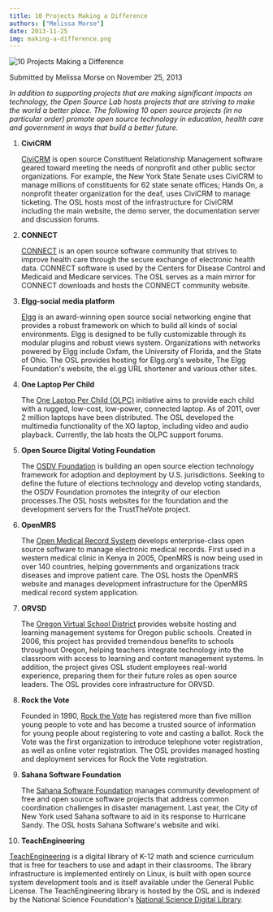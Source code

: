 ```yaml
---
title: 10 Projects Making a Difference
authors: ["Melissa Morse"]
date: 2013-11-25
img: making-a-difference.png
---
```


![10 Projects Making a Difference](/images/making-a-difference.png#blog)

Submitted by Melissa Morse on November 25, 2013

*In addition to supporting projects that are making significant impacts on
technology, the Open Source Lab hosts projects that are striving to make the
world a better place. The following 10 open source projects (in no particular
order) promote open source technology in education, health care and government
in ways that build a better future.*

1. **CiviCRM**

   [CiviCRM](https://civicrm.org/) is open source Constituent Relationship Management 
   software geared toward meeting the needs of nonprofit and other public sector organizations.
   For example, the New York State Senate uses CiviCRM to manage millions of
   constituents for 62 state senate offices; Hands On, a nonprofit theater
   organization for the deaf, uses CiviCRM to manage ticketing. The OSL hosts
   most of the infrastructure for CiviCRM including the main website, the demo
   server, the documentation server and discussion forums.


2. **CONNECT**

   [CONNECT](http://www.connectopensource.org/) is an open source software community 
   that strives to improve health care through the secure exchange of electronic health data. 
   CONNECT software is used by the Centers for Disease Control and Medicaid and Medicare
   services. The OSL serves as a main mirror for CONNECT downloads and hosts the
   CONNECT community website.


3. **Elgg-social media platform**

   [Elgg](http://elgg.org/) is an award-winning open source social networking engine that
   provides a robust framework on which to build all kinds of social
   environments. Elgg is designed to be fully customizable through its modular
   plugins and robust views system. Organizations with networks powered by Elgg
   include Oxfam, the University of Florida, and the State of Ohio. The OSL
   provides hosting for Elgg.org's website, The Elgg Foundation's website, the
   el.gg URL shortener and various other sites.


4. **One Laptop Per Child**

   The [One Laptop Per Child (OLPC)](http://one.laptop.org/) initiative aims 
   to provide each child with a rugged, low-cost, low-power, connected laptop. 
   As of 2011, over 2 million laptops have been distributed. The OSL developed 
   the multimedia functionality of the XO laptop, including video and audio 
   playback. Currently, the lab hosts the OLPC support forums.


5. **Open Source Digital Voting Foundation**

   The [OSDV Foundation](http://www.osdv.org/) is building an open source 
   election technology framework for adoption and deployment by U.S. jurisdictions. 
   Seeking to define the future of elections technology and develop voting standards, 
   the OSDV Foundation promotes the integrity of our election processes.The OSL
   hosts websites for the foundation and the development servers for the
   TrustTheVote project.


6. **OpenMRS**

   The [Open Medical Record System](http://openmrs.org/) develops enterprise-class 
   open source software to manage electronic medical records. First used in a western
   medical clinic in Kenya in 2005, OpenMRS is now being used in over 140
   countries, helping governments and organizations track diseases and improve
   patient care. The OSL hosts the OpenMRS website and manages development
   infrastructure for the OpenMRS medical record system application.


7. **ORVSD**

   The [Oregon Virtual School District](http://orvsd.org/) provides website hosting 
   and learning management systems for Oregon public schools. Created in 2006, 
   this project has provided tremendous benefits to schools throughout Oregon, helping
   teachers integrate technology into the classroom with access to learning and
   content management systems. In addition, the project gives OSL student
   employees real-world experience, preparing them for their future roles as
   open source leaders. The OSL provides core infrastructure for ORVSD.


8. **Rock the Vote**

   Founded in 1990, [Rock the Vote](http://www.rockthevote.org/) has registered 
   more than five million young people to vote and has become a trusted source of 
   information for young people about registering to vote and casting a ballot. 
   Rock the Vote was the first organization to introduce telephone voter registration, 
   as well as online voter registration. The OSL provides managed hosting and deployment
   services for Rock the Vote registration.


9. **Sahana Software Foundation**

   The [Sahana Software Foundation](http://sahanafoundation.org/) manages community 
   development of free and open source software projects that address common coordination 
   challenges in disaster management. Last year, the City of New York used Sahana software to
   aid in its response to Hurricane Sandy. The OSL hosts Sahana Software's
   website and wiki.


10. **TeachEngineering**

   [TeachEngineering](http://www.teachengineering.org/) is a digital library of 
   K-12 math and science curriculum that is free for teachers to use and adapt 
   in their classrooms. The library infrastructure is implemented entirely on Linux, 
   is built with open source system development tools and is itself available under 
   the General Public License. The TeachEngineering library is hosted by the OSL 
   and is indexed by the National Science Foundation's 
   [National Science Digital Library](http://nsdl.org/).
